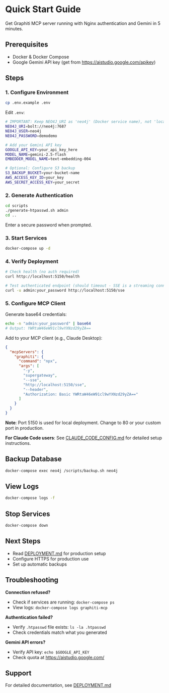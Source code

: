 # Quick Start Guide

Get Graphiti MCP server running with Nginx authentication and Gemini in 5 minutes.

## Prerequisites

- Docker & Docker Compose
- Google Gemini API key (get from https://aistudio.google.com/apikey)

## Steps

### 1. Configure Environment

```bash
cp .env.example .env
```

Edit `.env`:
```bash
# IMPORTANT: Keep NEO4J_URI as 'neo4j' (Docker service name), not 'localhost'
NEO4J_URI=bolt://neo4j:7687
NEO4J_USER=neo4j
NEO4J_PASSWORD=demodemo

# Add your Gemini API key
GOOGLE_API_KEY=your_api_key_here
MODEL_NAME=gemini-2.5-flash
EMBEDDER_MODEL_NAME=text-embedding-004

# Optional: Configure S3 backup
S3_BACKUP_BUCKET=your-bucket-name
AWS_ACCESS_KEY_ID=your_key
AWS_SECRET_ACCESS_KEY=your_secret
```

### 2. Generate Authentication

```bash
cd scripts
./generate-htpasswd.sh admin
cd ..
```

Enter a secure password when prompted.

### 3. Start Services

```bash
docker-compose up -d
```

### 4. Verify Deployment

```bash
# Check health (no auth required)
curl http://localhost:5150/health

# Test authenticated endpoint (should timeout - SSE is a streaming connection)
curl -u admin:your_password http://localhost:5150/sse
```

### 5. Configure MCP Client

Generate base64 credentials:
```bash
echo -n "admin:your_password" | base64
# Output: YWRtaW46eW91cl9wYXNzd29yZA==
```

Add to your MCP client (e.g., Claude Desktop):
```json
{
  "mcpServers": {
    "graphiti": {
      "command": "npx",
      "args": [
        "-y",
        "supergateway",
        "--sse",
        "http://localhost:5150/sse",
        "--header",
        "Authorization: Basic YWRtaW46eW91cl9wYXNzd29yZA=="
      ]
    }
  }
}
```

**Note**: Port 5150 is used for local deployment. Change to 80 or your custom port in production.

**For Claude Code users**: See [CLAUDE_CODE_CONFIG.md](CLAUDE_CODE_CONFIG.md) for detailed setup instructions.

## Backup Database

```bash
docker-compose exec neo4j /scripts/backup.sh neo4j
```

## View Logs

```bash
docker-compose logs -f
```

## Stop Services

```bash
docker-compose down
```

## Next Steps

- Read [DEPLOYMENT.md](DEPLOYMENT.md) for production setup
- Configure HTTPS for production use
- Set up automatic backups

## Troubleshooting

**Connection refused?**
- Check if services are running: `docker-compose ps`
- View logs: `docker-compose logs graphiti-mcp`

**Authentication failed?**
- Verify `.htpasswd` file exists: `ls -la .htpasswd`
- Check credentials match what you generated

**Gemini API errors?**
- Verify API key: `echo $GOOGLE_API_KEY`
- Check quota at https://aistudio.google.com/

## Support

For detailed documentation, see [DEPLOYMENT.md](DEPLOYMENT.md)
